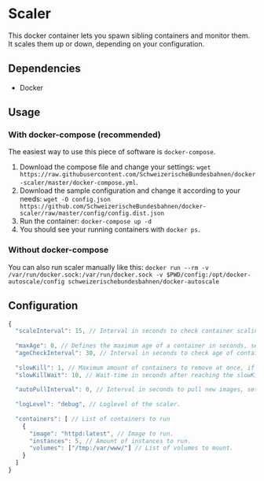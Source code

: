 # Scaler

This docker container lets you spawn sibling containers and monitor them. It scales them up or down, depending on your configuration.

## Dependencies

  * Docker

## Usage

### With docker-compose (recommended)

The easiest way to use this piece of software is `docker-compose`.

  1. Download the compose file and change your settings: `wget https://raw.githubusercontent.com/SchweizerischeBundesbahnen/docker-scaler/master/docker-compose.yml`.
  2. Download the sample configuration and change it according to your needs: `wget -O config.json https://github.com/SchweizerischeBundesbahnen/docker-scaler/raw/master/config/config.dist.json`
  3. Run the container: `docker-compose up -d`
  4. You should see your running containers with `docker ps`.
  
### Without docker-compose

You can also run scaler manually like this: `docker run --rm -v /var/run/docker.sock:/var/run/docker.sock -v $PWD/config:/opt/docker-autoscale/config schweizerischebundesbahnen/docker-autoscale`

## Configuration

```javascript
{
  "scaleInterval": 15, // Interval in seconds to check container scaling.
  
  "maxAge": 0, // Defines the maximum age of a container in seconds, set 0 to disable.  
  "ageCheckInterval": 30, // Interval in seconds to check age of containers.
  
  "slowKill": 1, // Maximum amount of containers to remove at once, if they are to old.
  "slowKillWait": 10, // Wait-time in seconds after reaching the slowKill limit.
  
  "autoPullInterval": 0, // Interval in seconds to pull new images, set 0 to disable
  
  "logLevel": "debug", // Loglevel of the scaler.
  
  "containers": [ // List of containers to run
    {
      "image": "httpd:latest", // Image to run.
      "instances": 5, // Amount of instances to run.
      "volumes": ["/tmp:/var/www/"] // List of volumes to mount.
    }
  ]
}
```